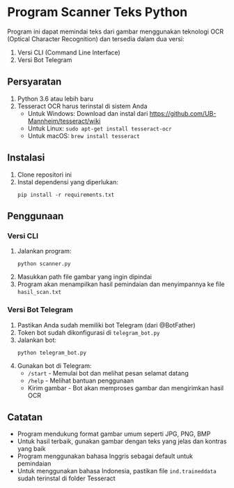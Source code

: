 # Program Scanner Teks Python

Program ini dapat memindai teks dari gambar menggunakan teknologi OCR (Optical Character Recognition) dan tersedia dalam dua versi:
1. Versi CLI (Command Line Interface)
2. Versi Bot Telegram

## Persyaratan

1. Python 3.6 atau lebih baru
2. Tesseract OCR harus terinstal di sistem Anda
   - Untuk Windows: Download dan instal dari https://github.com/UB-Mannheim/tesseract/wiki
   - Untuk Linux: `sudo apt-get install tesseract-ocr`
   - Untuk macOS: `brew install tesseract`

## Instalasi

1. Clone repositori ini
2. Instal dependensi yang diperlukan:
   ```
   pip install -r requirements.txt
   ```

## Penggunaan

### Versi CLI
1. Jalankan program:
   ```
   python scanner.py
   ```
2. Masukkan path file gambar yang ingin dipindai
3. Program akan menampilkan hasil pemindaian dan menyimpannya ke file `hasil_scan.txt`

### Versi Bot Telegram
1. Pastikan Anda sudah memiliki bot Telegram (dari @BotFather)
2. Token bot sudah dikonfigurasi di `telegram_bot.py`
3. Jalankan bot:
   ```
   python telegram_bot.py
   ```
4. Gunakan bot di Telegram:
   - `/start` - Memulai bot dan melihat pesan selamat datang
   - `/help` - Melihat bantuan penggunaan
   - Kirim gambar - Bot akan memproses gambar dan mengirimkan hasil OCR

## Catatan

- Program mendukung format gambar umum seperti JPG, PNG, BMP
- Untuk hasil terbaik, gunakan gambar dengan teks yang jelas dan kontras yang baik
- Program menggunakan bahasa Inggris sebagai default untuk pemindaian
- Untuk menggunakan bahasa Indonesia, pastikan file `ind.traineddata` sudah terinstal di folder Tesseract 